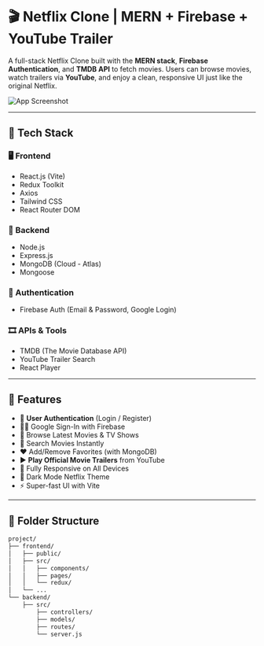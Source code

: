 # 🎬 Netflix Clone | MERN + Firebase + YouTube Trailer

A full-stack Netflix Clone built with the **MERN stack**, **Firebase Authentication**, and **TMDB API** to fetch movies. Users can browse movies, watch trailers via **YouTube**, and enjoy a clean, responsive UI just like the original Netflix.

![App Screenshot](https://drive.google.com/file/d/1FA31-UfcsobMkqH-itIVSjh-GXs-CM95/view) <!-- Replace with your actual app screenshot -->

---

## 🧰 Tech Stack

### 🖥️ Frontend

- React.js (Vite)
- Redux Toolkit
- Axios
- Tailwind CSS
- React Router DOM

### 🧠 Backend

- Node.js
- Express.js
- MongoDB (Cloud - Atlas)
- Mongoose

### 🔐 Authentication

- Firebase Auth (Email & Password, Google Login)

### 🎞️ APIs & Tools

- TMDB (The Movie Database API)
- YouTube Trailer Search
- React Player

---

## 🚀 Features

- 🔐 **User Authentication** (Login / Register)
- 🧑‍💼 Google Sign-In with Firebase
- 🎥 Browse Latest Movies & TV Shows
- 🔎 Search Movies Instantly
- ❤️ Add/Remove Favorites (with MongoDB)
- ▶️ **Play Official Movie Trailers** from YouTube
- 📱 Fully Responsive on All Devices
- 🌙 Dark Mode Netflix Theme
- ⚡ Super-fast UI with Vite

---

## 📂 Folder Structure

```bash
project/
├── frontend/
│   ├── public/
│   ├── src/
│   │   ├── components/
│   │   ├── pages/
│   │   └── redux/
│   └── ...
└── backend/
    ├── src/
        ├── controllers/
        ├── models/
        ├── routes/
        └── server.js
```
